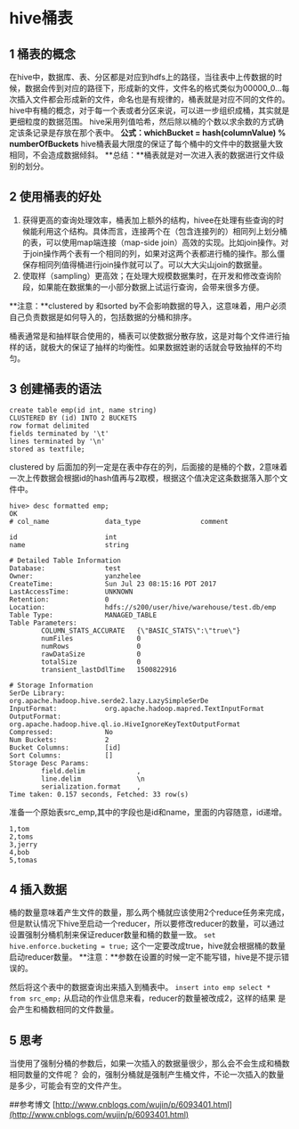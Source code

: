 # hive桶表

## 1 桶表的概念

在hive中，数据库、表、分区都是对应到hdfs上的路径，当往表中上传数据的时候，数据会传到对应的路径下，形成新的文件，文件名的格式类似为00000_0...每次插入文件都会形成新的文件，命名也是有规律的，桶表就是对应不同的文件的。
hive中有桶的概念，对于每一个表或者分区来说，可以进一步组织成桶，其实就是更细粒度的数据范围。
hive采用列值哈希，然后除以桶的个数以求余数的方式确定该条记录是存放在那个表中。
**公式：whichBucket = hash(columnValue) % numberOfBuckets**
hive桶表最大限度的保证了每个桶中的文件中的数据量大致相同，不会造成数据倾斜。
**总结：**桶表就是对一次进入表的数据进行文件级别的划分。

## 2 使用桶表的好处

1. 获得更高的查询处理效率，桶表加上额外的结构，hivee在处理有些查询的时候能利用这个结构。具体而言，连接两个在（包含连接列的）相同列上划分桶的表，可以使用map端连接（map-side join）高效的实现。比如join操作。对于join操作两个表有一个相同的列，如果对这两个表都进行桶的操作。那么僵保存相同列值得桶进行join操作就可以了。可以大大尖山join的数据量。
2. 使取样（sampling）更高效；在处理大规模数据集时，在开发和修改查询阶段，如果能在数据集的一小部分数据上试运行查询，会带来很多方便。

**注意：**clustered by 和sorted by不会影响数据的导入，这意味着，用户必须自己负责数据是如何导入的，包括数据的分桶和排序。

桶表通常是和抽样联合使用的，桶表可以使数据分散存放，这是对每个文件进行抽样的话，就极大的保证了抽样的均衡性。如果数据姓谢的话就会导致抽样的不均匀。

## 3 创建桶表的语法

```
create table emp(id int, name string) 
CLUSTERED BY (id) INTO 2 BUCKETS 
row format delimited 
fields terminated by '\t'
lines terminated by '\n'
stored as textfile;
```

clustered by 后面加的列一定是在表中存在的列，后面接的是桶的个数，2意味着一次上传数据会根据id的hash值再与2取模，根据这个值决定这条数据落入那个文件中。

```
hive> desc formatted emp;
OK
# col_name              data_type               comment

id                      int
name                    string

# Detailed Table Information
Database:               test
Owner:                  yanzhelee
CreateTime:             Sun Jul 23 08:15:16 PDT 2017
LastAccessTime:         UNKNOWN
Retention:              0
Location:               hdfs://s200/user/hive/warehouse/test.db/emp
Table Type:             MANAGED_TABLE
Table Parameters:
        COLUMN_STATS_ACCURATE   {\"BASIC_STATS\":\"true\"}
        numFiles                0
        numRows                 0
        rawDataSize             0
        totalSize               0
        transient_lastDdlTime   1500822916

# Storage Information
SerDe Library:          org.apache.hadoop.hive.serde2.lazy.LazySimpleSerDe
InputFormat:            org.apache.hadoop.mapred.TextInputFormat
OutputFormat:           org.apache.hadoop.hive.ql.io.HiveIgnoreKeyTextOutputFormat
Compressed:             No
Num Buckets:            2
Bucket Columns:         [id]
Sort Columns:           []
Storage Desc Params:
        field.delim             ,
        line.delim              \n
        serialization.format    ,
Time taken: 0.157 seconds, Fetched: 33 row(s)

```
准备一个原始表src_emp,其中的字段也是id和name，里面的内容随意，id递增。


```
1,tom
2,toms
3,jerry
4,bob
5,tomas
```

## 4 插入数据

桶的数量意味着产生文件的数量，那么两个桶就应该使用2个reduce任务来完成，但是默认情况下hive至启动一个reducer，所以要修改reducer的数量，可以通过设置强制分桶机制来保证reducer数量和桶的数量一致。
`set hive.enforce.bucketing = true;`
这个一定要改成true，hive就会根据桶的数量启动reducer数量。
**注意：**参数在设置的时候一定不能写错，hive是不提示错误的。

然后将这个表中的数据查询出来插入到桶表中。
`insert into emp select * from src_emp;`
从启动的作业信息来看，reducer的数量被改成2，这样的结果 是会产生和桶数相同的文件数量。

## 5 思考

当使用了强制分桶的参数后，如果一次插入的数据量很少，那么会不会生成和桶数相同数量的文件呢？
会的，强制分桶就是强制产生桶文件，不论一次插入的数量是多少，可能会有空的文件产生。

##参考博文
[http://www.cnblogs.com/wujin/p/6093401.html](http://www.cnblogs.com/wujin/p/6093401.html)